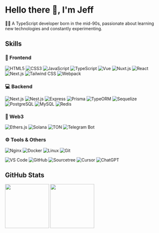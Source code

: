 # Hello there 👋, I'm Jeff

👨‍💻 A TypeScript developer born in the mid-90s, passionate about learning new technologies and constantly experimenting.


## Skills

### 🚀 Frontend
![HTML5](https://img.shields.io/badge/-HTML5-E34F26?style=flat-square&logo=html5&logoColor=white)
![CSS3](https://img.shields.io/badge/-CSS3-1572B6?style=flat-square&logo=css3)
![JavaScript](https://img.shields.io/badge/JavaScript-000000?style=flat-square&logo=JavaScript&logoColor=FFCA28)
![TypeScript](https://img.shields.io/badge/TypeScript-3178C6?style=flat-square&logo=typescript&logoColor=white)
![Vue](https://img.shields.io/badge/Vue.js-35495E?style=flat-square&logo=vue.js&logoColor=4FC08D)
![Nuxt.js](https://img.shields.io/badge/Nuxt.js-00C58E?style=flat-square&logo=nuxt.js&logoColor=white)
![React](https://img.shields.io/badge/React-20232A?style=flat-square&logo=react&logoColor=61DAFB)
![Next.js](https://img.shields.io/badge/Next.js-000000?style=flat-square&logo=next.js&logoColor=white)
![Tailwind CSS](https://img.shields.io/badge/Tailwind%20CSS-38B2AC?style=flat-square&logo=tailwind-css&logoColor=white)
![Webpack](https://img.shields.io/badge/-webpack-2B3A42?style=flat-square&logo=webpack&logoColor=75AFCC)

### 💻 Backend
![Next.js](https://img.shields.io/badge/Next.js-000000?style=flat-square&logo=next.js&logoColor=white)
![Nest.js](https://img.shields.io/badge/Nest.js-E0234E?style=flat-square&logo=nestjs&logoColor=white)
![Express](https://img.shields.io/badge/Express-000000?style=flat-square&logo=express&logoColor=white)
![Prisma](https://img.shields.io/badge/Prisma-2D3748?style=flat-square&logo=prisma&logoColor=white)
![TypeORM](https://img.shields.io/badge/TypeORM-E83524?style=flat-square&logo=typeorm&logoColor=white)
![Sequelize](https://img.shields.io/badge/Sequelize-52B0E7?style=flat-square&logo=sequelize&logoColor=white)
![PostgreSQL](https://img.shields.io/badge/-PostgreSQL-336791?style=flat-square&logo=postgresql)
![MySQL](https://img.shields.io/badge/MySQL-4479A1?style=flat-square&logo=mysql&logoColor=white)
![Redis](https://img.shields.io/badge/Redis-DC382D?style=flat-square&logo=redis&logoColor=white)

### 🦖 Web3
![Ethers.js](https://img.shields.io/badge/Ethers.js-3C3C3D?style=flat-square&logo=ethereum&logoColor=white)
![Solana](https://img.shields.io/badge/Solana-000000?style=flat-square&logo=solana&logoColor=white)
![TON](https://img.shields.io/badge/TON-0088CC?style=flat-square&logo=telegram&logoColor=white)
![Telegram Bot](https://img.shields.io/badge/Telegram%20Bot-26A5E4?style=flat-square&logo=telegram&logoColor=white)

### ⚙️ Tools & Others
![Nginx](https://img.shields.io/badge/-Nginx-F6C915?style=flat-square&logo=nginx&logoColor=029137)
![Docker](https://img.shields.io/badge/docker-20232A?style=flat-square&logo=docker&logoColor=61DAFB)
![Linux](https://img.shields.io/badge/-Linux-F16061?style=flat-square&logo=linux&logoColor=000)
![Git](https://img.shields.io/badge/-Git-000000?style=flat-square&logo=git&logoColor=FF7043)
<!-- ![Postman](https://img.shields.io/badge/-Postman-7A1FA2?style=flat-square&logo=postman&logoColor=FC8019) -->
![VS Code](https://img.shields.io/badge/-VS%20Code-007ACC?style=flat-square&logo=visual-studio-code)
![GitHub](https://img.shields.io/badge/-GitHub-181717?style=flat-square&logo=github)
![Sourcetree](https://img.shields.io/badge/Sourcetree-0052CC?style=flat-square&logo=sourcetree&logoColor=white)
![Cursor](https://img.shields.io/badge/Cursor-00A98F?style=flat-square&logo=cursor&logoColor=white)
![ChatGPT](https://img.shields.io/badge/ChatGPT-412991?style=flat-square&logo=openai&logoColor=white)

## GitHub Stats

<span>
  <img src="https://github-readme-stats.vercel.app/api/top-langs/?username=Young-Jeff&layout=compact" height=145 />
</span>
<span>
  <img src="https://github-readme-stats.vercel.app/api?username=Young-Jeff&count_private=true&show_icons=true" height=145 />
</span>
